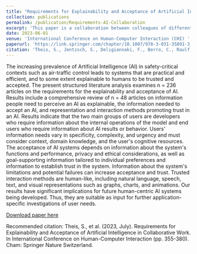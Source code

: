```yaml
---
title: "Requirements for Explainability and Acceptance of Artificial Intelligence in Collaborative Work"
collection: publications
permalink: /publication/Requirements-AI-Collaboration
excerpt: 'This paper is a collaboration between colleagues of different DLR institutes, namely Sabine Theis (Group Leader of the Group Human Factors in Software Engineering in the Institue for Softwaretechnology), me (Group Intelligente Software Systeme, same Institute), Foteini Deligiannaki, Charles Berro, and Arne Raulf (DLR Institute for AI Security), and Carmen Bruder (DLR Institute of Aerospace Medicine).'
date: 2023-06-01
venue: 'International Conference on Human-Computer Interaction (CHI) '
paperurl: 'https://link.springer.com/chapter/10.1007/978-3-031-35891-3_22'
citation: 'Theis, S., Jentzsch, S., Deligiannaki, F., Berro, C., Raulf, A. P., & Bruder, C. (2023, July). Requirements for Explainability and Acceptance of Artificial Intelligence in Collaborative Work. In International Conference on Human-Computer Interaction (pp. 355-380). Cham: Springer Nature Switzerland.'
---
```

The increasing prevalence of Artificial Intelligence (AI) in safety-critical contexts such as air-traffic control leads to systems that are practical and efficient, and to some extent explainable to humans to be trusted and accepted. The present structured literature analysis examines n = 236 articles on the requirements for the explainability and acceptance of AI. Results include a comprehensive review of n = 48 articles on information people need to perceive an AI as explainable, the information needed to accept an AI, and representation and interaction methods promoting trust in an AI. Results indicate that the two main groups of users are developers who require information about the internal operations of the model and end users who require information about AI results or behavior. Users' information needs vary in specificity, complexity, and urgency and must consider context, domain knowledge, and the user's cognitive resources. The acceptance of AI systems depends on information about the system's functions and performance, privacy and ethical considerations, as well as goal-supporting information tailored to individual preferences and information to establish trust in the system. Information about the system's limitations and potential failures can increase acceptance and trust. Trusted interaction methods are human-like, including natural language, speech, text, and visual representations such as graphs, charts, and animations. Our results have significant implications for future human-centric AI systems being developed. Thus, they are suitable as input for further application-specific investigations of user needs. 

[Download paper here](https://link.springer.com/chapter/10.1007/978-3-031-35891-3_22)

Recommended citation: Theis, S., et al. (2023, July). Requirements for Explainability and Acceptance of Artificial Intelligence in Collaborative Work. In </i>International Conference on Human-Computer Interaction (pp. 355-380)</i>. Cham: Springer Nature Switzerland.